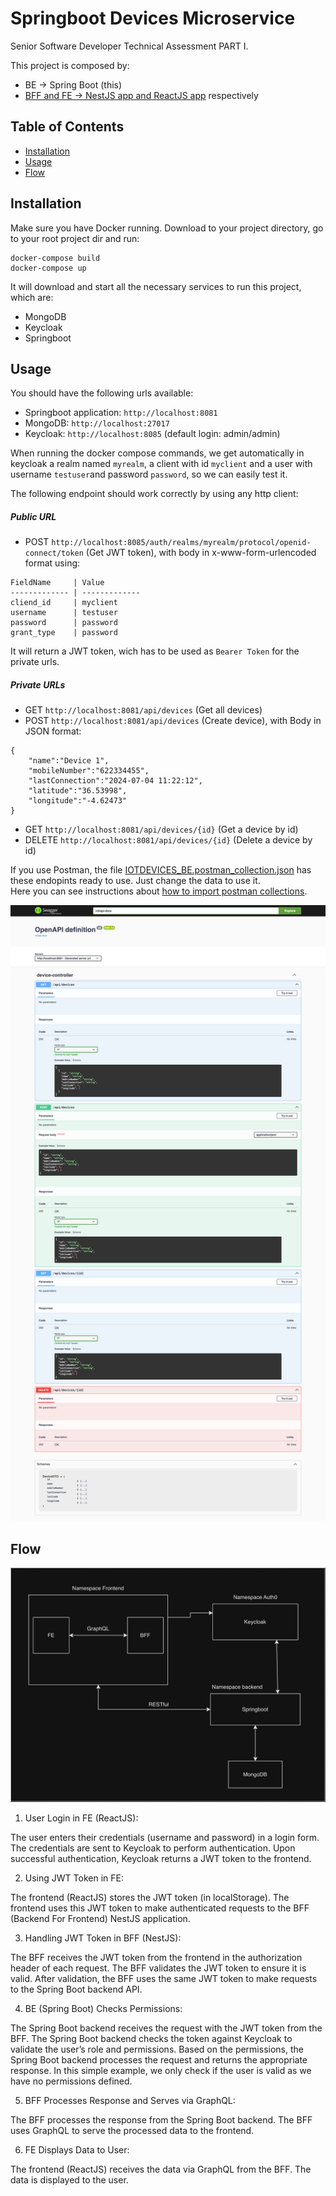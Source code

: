 # Springboot Devices Microservice 
Senior Software Developer Technical Assessment PART I. 

This project is composed by:
- BE  -> Spring Boot (this)
- [BFF and FE -> NestJS app and ReactJS app](https://github.com/WalterBarcelos/iotdevices_bff_fe) respectively

## Table of Contents

- [Installation](#installation)
- [Usage](#usage)
- [Flow](#Flow)

## Installation

Make sure you have Docker running. Download to your project directory, go to your root project dir and run:
```
docker-compose build
docker-compose up
```

It will download and start all the necessary services to run this project, which are:
- MongoDB
- Keycloak
- Springboot

## Usage

You should have the following urls available:

- Springboot application: `http://localhost:8081`
- MongoDB: `http://localhost:27017`
- Keycloak: `http://localhost:8085` (default login: admin/admin)

When running the docker compose commands, we get automatically in keycloak a realm named `myrealm`, a client with id `myclient` and a user with username `testuser`and password `password`, so we can easily test it.

The following endpoint should work correctly by using any http client:

##### Public URL
- POST   `http://localhost:8085/auth/realms/myrealm/protocol/openid-connect/token` (Get JWT token), with body in x-www-form-urlencoded format using:
```
FieldName     | Value
------------- | -------------
cliend_id     | myclient
username      | testuser
password      | password
grant_type    | password
```

It will return a JWT token, wich has to be used as `Bearer Token` for the private urls.    

##### Private URLs
- GET  `http://localhost:8081/api/devices` (Get all devices)
- POST `http://localhost:8081/api/devices` (Create device), with Body in JSON format:
```
{
    "name":"Device 1",
    "mobileNumber":"622334455",
    "lastConnection":"2024-07-04 11:22:12",
    "latitude":"36.53998",
    "longitude":"-4.62473"
}
```
- GET `http://localhost:8081/api/devices/{id}` (Get a device by id)
- DELETE `http://localhost:8081/api/devices/{id}` (Delete a device by id) 


If you use Postman, the file [IOTDEVICES_BE.postman_collection.json](IOTDEVICES_BE.postman_collection.json) has these endopints ready to use. Just change the data to use it.\
Here you can see instructions about [how to import postman collections](https://learning.postman.com/docs/getting-started/importing-and-exporting/importing-data/).

![Alt text](/swagger.png)

## Flow

![Alt text](/diagram.jpeg)

1. User Login in FE (ReactJS):

The user enters their credentials (username and password) in a login form.
The credentials are sent to Keycloak to perform authentication.
Upon successful authentication, Keycloak returns a JWT token to the frontend.

2. Using JWT Token in FE:

The frontend (ReactJS) stores the JWT token (in localStorage).
The frontend uses this JWT token to make authenticated requests to the BFF (Backend For Frontend) NestJS application.

3. Handling JWT Token in BFF (NestJS):

The BFF receives the JWT token from the frontend in the authorization header of each request.
The BFF validates the JWT token to ensure it is valid.
After validation, the BFF uses the same JWT token to make requests to the Spring Boot backend API.

4. BE (Spring Boot) Checks Permissions:

The Spring Boot backend receives the request with the JWT token from the BFF.
The Spring Boot backend checks the token against Keycloak to validate the user’s role and permissions.
Based on the permissions, the Spring Boot backend processes the request and returns the appropriate response. In this simple example, we only check if the user is valid as we have no permissions defined.

5. BFF Processes Response and Serves via GraphQL:

The BFF processes the response from the Spring Boot backend.
The BFF uses GraphQL to serve the processed data to the frontend.

6. FE Displays Data to User:

The frontend (ReactJS) receives the data via GraphQL from the BFF.
The data is displayed to the user.